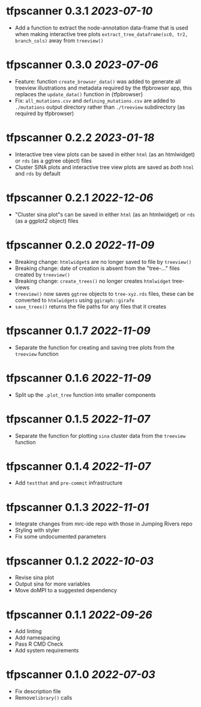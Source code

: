 # tfpscanner 0.3.1 _2023-07-10_

- Add a function to extract the node-annotation data-frame that is used when making interactive
  tree plots `extract_tree_dataframe(sc0, tr2, branch_cols)` away from `treeview()`

# tfpscanner 0.3.0 _2023-07-06_

- Feature: function `create_browser_data()` was added to generate all treeview illustrations and
  metadata required by the tfpbrowser app, this replaces the `update_data()` function in
  {tfpbrowser}
- Fix: `all_mutations.csv` and `defining_mutations.csv` are added to `./mutations` output directory
  rather than `./treeview` subdirectory (as required by tfpbrowser)

# tfpscanner 0.2.2 _2023-01-18_

- Interactive tree view plots can be saved in either `html` (as an htmlwidget) or `rds` (as a 
  ggtree object) files
- Cluster SINA plots and interactive tree view plots are saved as _both_ `html` and `rds` by
  default

# tfpscanner 0.2.1 _2022-12-06_

- "Cluster sina plot"s can be saved in either `html` (as an htmlwidget) or `rds` (as a ggplot2
  object) files

# tfpscanner 0.2.0 _2022-11-09_

- Breaking change: `htmlwidget`s are no longer saved to file by `treeview()`
- Breaking change: date of creation is absent from the "tree-..." files created by `treeview()`
- Breaking change: `create_trees()` no longer creates `htmlwidget` tree-views
- `treeview()` now saves `ggtree` objects to `tree-xyz.rds` files, these can be converted to
  `htmlwidgets` using `ggiraph::girafe`
- `save_trees()` returns the file paths for any files that it creates

# tfpscanner 0.1.7 _2022-11-09_

- Separate the function for creating and saving tree plots from the `treeview` function

# tfpscanner 0.1.6 _2022-11-09_

- Split up the `.plot_tree` function into smaller components

# tfpscanner 0.1.5 _2022-11-07_

- Separate the function for plotting `sina` cluster data from the `treeview` function

# tfpscanner 0.1.4 _2022-11-07_

- Add `testthat` and `pre-commit` infrastructure

# tfpscanner 0.1.3 _2022-11-01_

- Integrate changes from mrc-ide repo with those in Jumping Rivers repo
- Styling with styler
- Fix some undocumented parameters

# tfpscanner 0.1.2 _2022-10-03_

- Revise sina plot
- Output sina for more variables
- Move doMPI to a suggested dependency

# tfpscanner 0.1.1 _2022-09-26_

- Add linting
- Add namespacing
- Pass R CMD Check
- Add system requirements

# tfpscanner 0.1.0 _2022-07-03_

- Fix description file
- Remove`library()` calls
